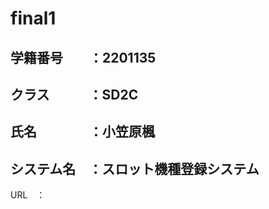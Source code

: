 # final1
<h2>学籍番号　　：2201135<br></h2>
<h2>クラス　　　：SD2C<br></h2>
<h2>氏名　　　　：小笠原楓<br></h2>
<h2>システム名　：スロット機種登録システム<br></h2>
URL　：
